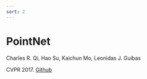 ```yaml
---
sort: 2
---
```


# PointNet

Charles R. Qi, Hao Su, Kaichun Mo, Leonidas J. Guibas

CVPR 2017. [Github][Github]

[Github]:https://github.com/charlesq34/pointnet